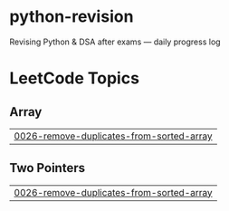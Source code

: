 # python-revision
Revising Python &amp; DSA after exams — daily progress log

<!---LeetCode Topics Start-->
# LeetCode Topics
## Array
|  |
| ------- |
| [0026-remove-duplicates-from-sorted-array](https://github.com/arihantVIT/python-revision/tree/master/0026-remove-duplicates-from-sorted-array) |
## Two Pointers
|  |
| ------- |
| [0026-remove-duplicates-from-sorted-array](https://github.com/arihantVIT/python-revision/tree/master/0026-remove-duplicates-from-sorted-array) |
<!---LeetCode Topics End-->